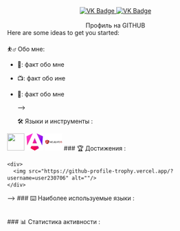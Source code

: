 
<div id="badges" align="center">
  <a href =https://vk.com/niknenashev23>
    <img src="https://img.shields.io/badge/VK-blue?-style=for-tthe-badge&logo=VK&logoColor=white" alt="VK Badge"/>
  </a>
  <a href ="https://mail.google.com/mail/u/2/#inbox">
    <img src="https://img.shields.io/badge/EMAIL-red?-style=for-tthe-GMAIL&logo=VK&logoColor=white" alt="VK Badge"/>
    <a/>
  </div>

  <div id="viewprof" align="center">
  <img src="https://komarev.com/ghpvc/?username=Nikolasha23&style=flat-square&coloe=blue" alt=""/>
  </div>
  <div id="heythere" align="center">
  </h1> Профиль на GITHUB</h1>
  </div>
  Here are some ideas to get you started:
  
   ⛹️‍♂️ Обо мне:
  
  - 🎱: факт обо мне
  
  - 📺: факт обо ине
    
  - 🏡: факт обо мне
    
    -->
    
     :hammer_and_wrench: Языки и инструменты :

    <div>
<img src="https://github.com/devicons/devicon/tree/master/icons/photoshop/photosop-line.svg" width="40" height="40"/>
    <img src="https://github.com/devicons/devicon/blob/master/icons/angular/angular-original.svg" width="40" height="40"/>
    <img src="https://github.com/devicons/devicon/blob/master/icons/angularjs/angularjs-original-wordmark.svg" width="40" height="40"/>
    </div>
    ### 🏆 Достижения :

    <div>
      <img src="https://github-profile-trophy.vercel.app/?username=user230706" alt=""/>
    </div>
 -->
      ### ⌨️ Наиболее используемые языки :
   <div>
  <img src="https://github-readme-stats.vercel.app/api/top-langs/?username=user230706" alt=""/>
   </div>

   </div>
### 📊 Статистика активности :

   <div>
     <img src="https://github-readme-activity-graph.vercel.app/graph?username=user230706&theme=dracula" alt=""/>
   </div>
   </div>
